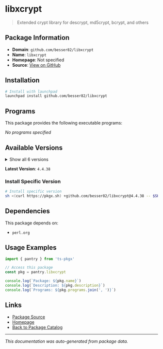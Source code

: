 # libxcrypt

> Extended crypt library for descrypt, md5crypt, bcrypt, and others

## Package Information

- **Domain**: `github.com/besser82/libxcrypt`
- **Name**: `libxcrypt`
- **Homepage**: Not specified
- **Source**: [View on GitHub](https://github.com/pkgxdev/pantry/tree/main/projects/github.com/besser82/libxcrypt/package.yml)

## Installation

```bash
# Install with launchpad
launchpad install github.com/besser82/libxcrypt
```

## Programs

This package provides the following executable programs:

*No programs specified*

## Available Versions

<details>
<summary>Show all 6 versions</summary>

- `4.4.38`, `4.4.37`, `4.4.36`, `4.4.35`, `4.4.34`
- `4.4.33`

</details>

**Latest Version**: `4.4.38`

### Install Specific Version

```bash
# Install specific version
sh <(curl https://pkgx.sh) +github.com/besser82/libxcrypt@4.4.38 -- $SHELL -i
```

## Dependencies

This package depends on:

- `perl.org`

## Usage Examples

```typescript
import { pantry } from 'ts-pkgx'

// Access this package
const pkg = pantry.libxcrypt

console.log(`Package: ${pkg.name}`)
console.log(`Description: ${pkg.description}`)
console.log(`Programs: ${pkg.programs.join(', ')}`)
```

## Links

- [Package Source](https://github.com/pkgxdev/pantry/tree/main/projects/github.com/besser82/libxcrypt/package.yml)
- [Homepage](#)
- [Back to Package Catalog](../../../package-catalog.md)

---

*This documentation was auto-generated from package data.*
